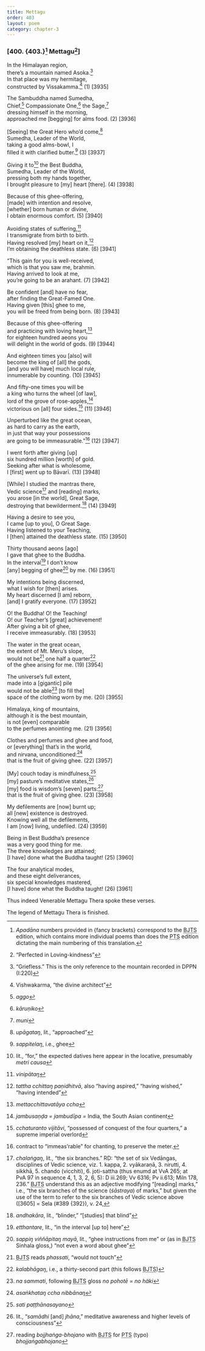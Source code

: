 ```yaml
---
title: Mettagu
order: 403
layout: poem
category: chapter-3
---
```


### \[400. {403.}[^1] Mettagu[^2]\]

In the Himalayan region,  
there’s a mountain named Asoka.[^3]  
In that place was my hermitage,  
constructed by Vissakamma.[^4] (1) \[3935\]

The Sambuddha named Sumedha,  
Chief,[^5] Compassionate One,[^6] the Sage,[^7]  
dressing himself in the morning,  
approached me \[begging\] for alms food. (2) \[3936\]

\[Seeing\] the Great Hero who’d come,[^8]  
Sumedha, Leader of the World,  
taking a good alms-bowl, I  
filled it with clarified butter.[^9] (3) \[3937\]

Giving it to[^10] the Best Buddha,  
Sumedha, Leader of the World,  
pressing both my hands together,  
I brought pleasure to \[my\] heart \[there\]. (4) \[3938\]

Because of this ghee-offering,  
\[made\] with intention and resolve,  
\[whether\] born human or divine,  
I obtain enormous comfort. (5) \[3940\]

Avoiding states of suffering,[^11]  
I transmigrate from birth to birth.  
Having resolved \[my\] heart on it,[^12]  
I’m obtaining the deathless state. (6) \[3941\]

“This gain for you is well-received,  
which is that you saw me, brahmin.  
Having arrived to look at me,  
you’re going to be an arahant. (7) \[3942\]

Be confident \[and\] have no fear,  
after finding the Great-Famed One.  
Having given \[this\] ghee to me,  
you will be freed from being born. (8) \[3943\]

Because of this ghee-offering  
and practicing with loving heart,[^13]  
for eighteen hundred aeons you  
will delight in the world of gods. (9) \[3944\]

And eighteen times you \[also\] will  
become the king of \[all\] the gods,  
\[and you will have\] much local rule,  
innumerable by counting. (10) \[3945\]

And fifty-one times you will be  
a king who turns the wheel \[of law\],  
lord of the grove of rose-apples,[^14]  
victorious on \[all\] four sides.[^15] (11) \[3946\]

Unperturbed like the great ocean,  
as hard to carry as the earth,  
in just that way your possessions  
are going to be immeasurable.”[^16] (12) \[3947\]

I went forth after giving \[up\]  
six hundred million \[worth\] of gold.  
Seeking after what is wholesome,  
I \[first\] went up to Bāvarī. (13) \[3948\]

\[While\] I studied the mantras there,  
Vedic science[^17] and \[reading\] marks,  
you arose \[in the world\], Great Sage,  
destroying that bewilderment.[^18] (14) \[3949\]

Having a desire to see you,  
I came \[up to you\], O Great Sage.  
Having listened to your Teaching,  
I \[then\] attained the deathless state. (15) \[3950\]

Thirty thousand aeons \[ago\]  
I gave that ghee to the Buddha.  
In the interval[^19] I don’t know  
\[any\] begging of ghee[^20] by me. (16) \[3951\]

My intentions being discerned,  
what I wish for \[then\] arises.  
My heart discerned \[I am\] reborn,  
\[and\] I gratify everyone. (17) \[3952\]

O! the Buddha! O! the Teaching!  
O! our Teacher’s \[great\] achievement!  
After giving a bit of ghee,  
I receive immeasurably. (18) \[3953\]

The water in the great ocean,  
the extent of Mt. Meru’s slope,  
would not be[^21] one half a quarter[^22]  
of the ghee arising for me. (19) \[3954\]

The universe’s full extent,  
made into a \[gigantic\] pile  
would not be able[^23] \[to fill the\]  
space of the clothing worn by me. (20) \[3955\]

Himalaya, king of mountains,  
although it is the best mountain,  
is not \[even\] comparable  
to the perfumes anointing me. (21) \[3956\]

Clothes and perfumes and ghee and food,  
or \[everything\] that’s in the world,  
and nirvana, unconditioned:[^24]  
that is the fruit of giving ghee. (22) \[3957\]

\[My\] couch today is mindfulness,[^25]  
\[my\] pasture’s meditative states,[^26]  
\[my\] food is wisdom’s \[seven\] parts:[^27]  
that is the fruit of giving ghee. (23) \[3958\]

My defilements are \[now\] burnt up;  
all \[new\] existence is destroyed.  
Knowing well all the defilements,  
I am \[now\] living, undefiled. (24) \[3959\]

Being in Best Buddha’s presence  
was a very good thing for me.  
The three knowledges are attained;  
\[I have\] done what the Buddha taught! (25) \[3960\]

The four analytical modes,  
and these eight deliverances,  
six special knowledges mastered,  
\[I have\] done what the Buddha taught! (26) \[3961\]

Thus indeed Venerable Mettagu Thera spoke these verses.

The legend of Mettagu Thera is finished.

[^1]: *Apadāna* numbers provided in {fancy brackets} correspond to the <abbr title="Buddha Jayanthi Tripitaka Series">BJTS</abbr> edition, which contains more individual poems than does the <abbr title="Pali Text Society">PTS</abbr> edition dictating the main numbering of this translation.

[^2]: “Perfected in Loving-kindness”

[^3]: “Griefless.” This is the only reference to the mountain recorded in DPPN (I:220)

[^4]: Vishwakarma, “the divine architect”

[^5]: *aggo*

[^6]: *kāruṇiko*

[^7]: *muni*

[^8]: *upāgataŋ*, lit., “approached”

[^9]: *sappitelaŋ*, i.e., ghee

[^10]: lit., “for,” the expected datives here appear in the locative, presumably *metri causa*

[^11]: *vinipātaŋ*

[^12]: *tattha <span class="diacritics" data-state="on">c</span><span class="no-diacritics" data-state="off">ch</span>ittaŋ paṇidhitvā*, also “having aspired,” “having wished,” “having intended”

[^13]: *metta<span class="diacritics" data-state="on">c</span><span class="no-diacritics" data-state="off">ch</span>ittavatāya <span class="diacritics" data-state="on">c</span><span class="no-diacritics" data-state="off">ch</span>a*

[^14]: *jambusaṇḍa = jambudīpa =* India, the South Asian continent

[^15]: *<span class="diacritics" data-state="on">c</span><span class="no-diacritics" data-state="off">ch</span>aturanto vijitāvi*, “possessed of conquest of the four quarters,” a supreme imperial overlord

[^16]: contract to “immeas’rable” for chanting, to preserve the meter.

[^17]: *chalaṅgaŋ*, lit., “the six branches.” RD: “the set of six Vedāngas, disciplines of Vedic science, viz. 1. kappa, 2. vyākaraṇā, 3. nirutti, 4. sikkhā, 5. chando (vi<span class="diacritics" data-state="on">c</span><span class="no-diacritics" data-state="off">ch</span>iti), 6. joti-sattha (thus enumd at VvA 265; at PvA 97 in sequence 4, 1, 3, 2, 6, 5): D iii.269; Vv 6316; Pv ii.613; Miln 178, 236.” <abbr title="Buddha Jayanthi Tripitaka Series">BJTS</abbr> understand this as an adjective modifying “\[reading\] marks,” i.e., “the six branches of the science (*śāstraya*) of marks,” but given the use of the term to refer to the six branches of Vedic science above (\[3605\] = Sela (\#389 {392}), v. 24,

[^18]: *andhakāra*, lit., “blinder,” “\[studies\] that blind”

[^19]: *etthantare*, lit., “in the interval \[up to\] here”

[^20]: *sappiŋ viññāpitaŋ mayā*, lit., “ghee instructions from me” or (as in <abbr title="Buddha Jayanthi Tripitaka Series">BJTS</abbr> Sinhala gloss,) “not even a word about ghee”

[^21]: <abbr title="Buddha Jayanthi Tripitaka Series">BJTS</abbr> reads *phassati*, “would not touch”

[^22]: *kalabhāgaŋ*, i.e., a thirty-second part (this follows <abbr title="Buddha Jayanthi Tripitaka Series">BJTS</abbr>)

[^23]: *na sammati*, following <abbr title="Buddha Jayanthi Tripitaka Series">BJTS</abbr> gloss *no pohotē* = *no häki*

[^24]: *asaṅkhataŋ <span class="diacritics" data-state="on">c</span><span class="no-diacritics" data-state="off">ch</span>a nibbānaŋ*

[^25]: *sati paṭṭhānasayano*

[^26]: lit., “*samādhi* \[and\] *jhāna*,” meditative awareness and higher levels of consciousness”

[^27]: reading *bojjhaṅga-bhojano* with <abbr title="Buddha Jayanthi Tripitaka Series">BJTS</abbr> for <abbr title="Pali Text Society">PTS</abbr> (typo) *bhojjaṅgabhojano*
